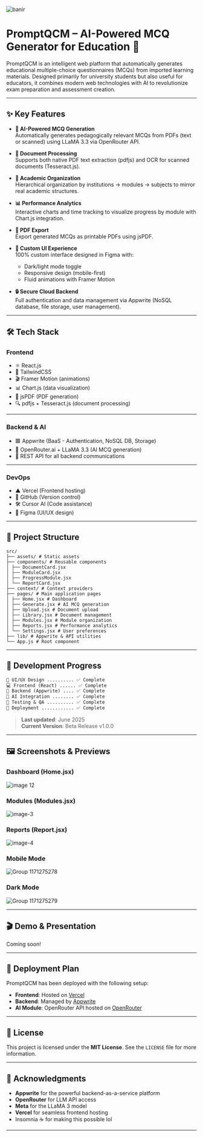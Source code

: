![banir](https://github.com/user-attachments/assets/8074a650-2996-471f-a375-653095052613)

# PromptQCM – AI-Powered MCQ Generator for Education 🤖

PromptQCM is an intelligent web platform that automatically generates educational multiple-choice questionnaires (MCQs) from imported learning materials. Designed primarily for university students but also useful for educators, it combines modern web technologies with AI to revolutionize exam preparation and assessment creation.

---

## ✨ Key Features

- **🤖 AI-Powered MCQ Generation**  
  Automatically generates pedagogically relevant MCQs from PDFs (text or scanned) using LLaMA 3.3 via OpenRouter API.

- **📂 Document Processing**  
  Supports both native PDF text extraction (pdfjs) and OCR for scanned documents (Tesseract.js).

- **🏫 Academic Organization**  
  Hierarchical organization by institutions → modules → subjects to mirror real academic structures.

- **📊 Performance Analytics**  
  Interactive charts and time tracking to visualize progress by module with Chart.js integration.

- **📄 PDF Export**  
  Export generated MCQs as printable PDFs using jsPDF.

- **🎨 Custom UI Experience**  
  100% custom interface designed in Figma with:
  - Dark/light mode toggle
  - Responsive design (mobile-first)
  - Fluid animations with Framer Motion

- **🔒 Secure Cloud Backend**  
  Full authentication and data management via Appwrite (NoSQL database, file storage, user management).

---

## 🛠️ Tech Stack

### Frontend
- ⚛️ React.js
- 🍃 TailwindCSS
- 🎬 Framer Motion (animations)
- 📊 Chart.js (data visualization)
- 📄 jsPDF (PDF generation)
- 🔍 pdfjs + Tesseract.js (document processing)

---

### Backend & AI
- 🟥 Appwrite (BaaS - Authentication, NoSQL DB, Storage)
- 🧠 OpenRouter.ai + LLaMA 3.3 (AI MCQ generation)
- 🔄 REST API for all backend communications

---

### DevOps
- ▲ Vercel (Frontend hosting)
- 🐙 GitHub (Version control)
- 🛠️ Cursor AI (Code assistance)
- 🎨 Figma (UI/UX design)

---

## 📁 Project Structure

```
src/
├── assets/ # Static assets
├── components/ # Reusable components
│ ├── DocumentCard.jsx
│ ├── ModuleCard.jsx
│ ├── ProgressModule.jsx
│ └── ReportCard.jsx
├── context/ # Context providers
├── pages/ # Main application pages
│ ├── Home.jsx # Dashboard
│ ├── Generate.jsx # AI MCQ generation
│ ├── Upload.jsx # Document upload
│ ├── Library.jsx # Document management
│ ├── Modules.jsx # Module organization
│ ├── Reports.jsx # Performance analytics
│ └── Settings.jsx # User preferences
├── lib/ # Appwrite & API utilities
└── App.js # Root component
```

---

## 🚧 Development Progress

```txt
📐 UI/UX Design .......... ✅ Complete  
💻 Frontend (React) ...... ✅ Complete  
🔌 Backend (Appwrite) .... ✅ Complete    
🧠 AI Integration ........ ✅ Complete   
🧪 Testing & QA .......... ✅ Complete  
🚀 Deployment ............ ✅ Complete
```

> **Last updated**: June 2025  
> **Current Version**: Beta Release v1.0.0

---

## 🖼️ Screenshots & Previews

### Dashboard (Home.jsx)
![image 12](https://github.com/user-attachments/assets/d6727921-16b4-4c65-8ca2-524c37f60cb2)

### Modules (Modules.jsx)
![image-3](https://github.com/user-attachments/assets/7ea6df26-8a6e-465f-bf2b-bda38bd296d9)

### Reports (Report.jsx)
![image-4](https://github.com/user-attachments/assets/77f63662-ee8f-4a3c-847f-72b6e74dead0)

### Mobile Mode
![Group 1171275278](https://github.com/user-attachments/assets/a4083ad9-199e-4f2b-b07c-71b70f6e20ab)

### Dark Mode
![Group 1171275279](https://github.com/user-attachments/assets/f1c2836b-3142-4022-b7eb-e29dccaad846)

---

## 🎬 Demo & Presentation

Coming soon!

---

## 🚀 Deployment Plan

PromptQCM has been deployed with the following setup:

- **Frontend**: Hosted on [Vercel](https://vercel.com/)  
- **Backend**: Managed by [Appwrite](https://appwrite.io/)  
- **AI Module**: OpenRouter API hosted on [OpenRouter](https://openrouter.ai/)

---

## 📄 License

This project is licensed under the **MIT License**. See the `LICENSE` file for more information.

---

## 🙌 Acknowledgments

- **Appwrite** for the powerful backend-as-a-service platform
- **OpenRouter** for LLM API access
- **Meta** for the LLaMA 3 model
- **Vercel** for seamless frontend hosting
- Insomnia ☕ for making this possible lol

---
